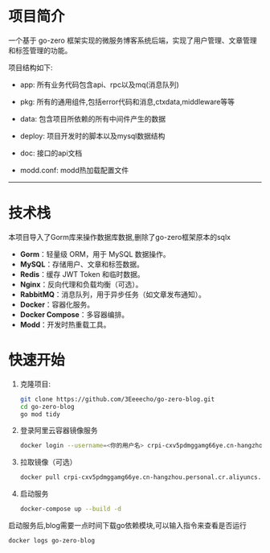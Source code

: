# 项目简介

一个基于 go-zero 框架实现的微服务博客系统后端，实现了用户管理、文章管理和标签管理的功能。

项目结构如下:

- app: 所有业务代码包含api、rpc以及mq(消息队列)
  
- pkg: 所有的通用组件,包括error代码和消息,ctxdata,middleware等等
  
- data: 包含项目所依赖的所有中间件产生的数据
  
- deploy: 项目开发时的脚本以及mysql数据结构
  
- doc: 接口的api文档
  
- modd.conf: modd热加载配置文件
  

---

# 技术栈

本项目导入了Gorm库来操作数据库数据,删除了go-zero框架原本的sqlx
- **Gorm**：轻量级 ORM，用于 MySQL 数据操作。
- **MySQL**：存储用户、文章和标签数据。
- **Redis**：缓存 JWT Token 和临时数据。
- **Nginx**：反向代理和负载均衡（可选）。
- **RabbitMQ**：消息队列，用于异步任务（如文章发布通知）。
- **Docker**：容器化服务。
- **Docker Compose**：多容器编排。
- **Modd**：开发时热重载工具。
  

# 快速开始
1. 克隆项目:
   ```bash
   git clone https://github.com/3Eeeecho/go-zero-blog.git
   cd go-zero-blog
   go mod tidy
2. 登录阿里云容器镜像服务
   ```bash
   docker login --username=<你的用户名> crpi-cxv5pdmggamg66ye.cn-hangzhou.personal.cr.aliyuncs.com
3. 拉取镜像（可选）
   ```bash 
   docker pull crpi-cxv5pdmggamg66ye.cn-hangzhou.personal.cr.aliyuncs.com/eecho_go/go-zero-blog:dev
4. 启动服务
   ```bash
   docker-compose up --build -d

启动服务后,blog需要一点时间下载go依赖模块,可以输入指令来查看是否运行
   ```bash
   docker logs go-zero-blog
